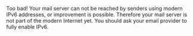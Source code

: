 Too bad! Your mail server can not be reached by senders using modern IPv6 addresses, or improvement is possible. Therefore your mail server is not part of the modern Internet yet. You should ask your email provider to fully enable IPv6.

